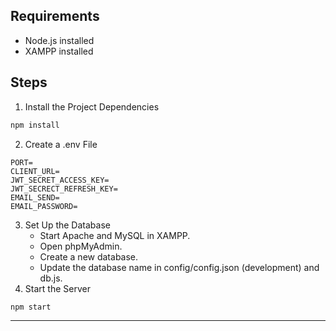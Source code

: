 ## Requirements
- Node.js installed
- XAMPP installed

## Steps

1. Install the Project Dependencies
```bash
npm install
```
2. Create a .env File
```env
PORT=
CLIENT_URL=
JWT_SECRET_ACCESS_KEY=
JWT_SECRECT_REFRESH_KEY=
EMAIL_SEND=
EMAIL_PASSWORD=
```
3. Set Up the Database
   * Start Apache and MySQL in XAMPP.
   * Open phpMyAdmin.
   * Create a new database.
   * Update the database name in config/config.json (development) and db.js.
5. Start the Server
```bash
npm start
```
- - -